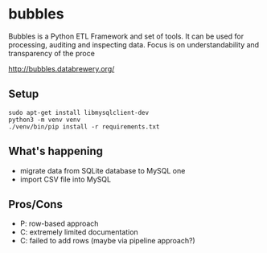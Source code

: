 # bubbles

Bubbles is a Python ETL Framework and set of tools. It can be used for
processing, auditing and inspecting data. Focus is on understandability and
transparency of the proce

http://bubbles.databrewery.org/

## Setup

```
sudo apt-get install libmysqlclient-dev
python3 -m venv venv
./venv/bin/pip install -r requirements.txt
```

## What's happening

* migrate data from SQLite database to MySQL one
* import CSV file into MySQL

## Pros/Cons

* P: row-based approach
* C: extremely limited documentation
* C: failed to add rows (maybe via pipeline approach?)

